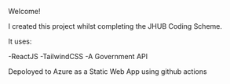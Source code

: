 Welcome!

I created this project whilst completing the JHUB Coding Scheme.

It uses:

-ReactJS
-TailwindCSS
-A Government API

Depoloyed to Azure as a Static Web App using github actions
